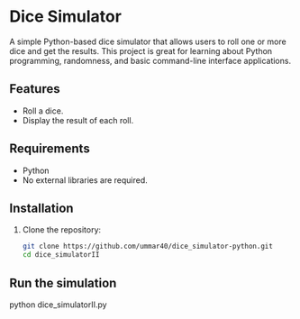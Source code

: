 # Dice Simulator

A simple Python-based dice simulator that allows users to roll one or more dice and get the results. This project is great for learning about Python programming, randomness, and basic command-line interface applications.

## Features

- Roll a dice.
- Display the result of each roll.

## Requirements

- Python
- No external libraries are required.

## Installation

1. Clone the repository:

   ```bash
   git clone https://github.com/ummar40/dice_simulator-python.git
   cd dice_simulatorII

 ## Run the simulation
 
 python dice_simulatorII.py

